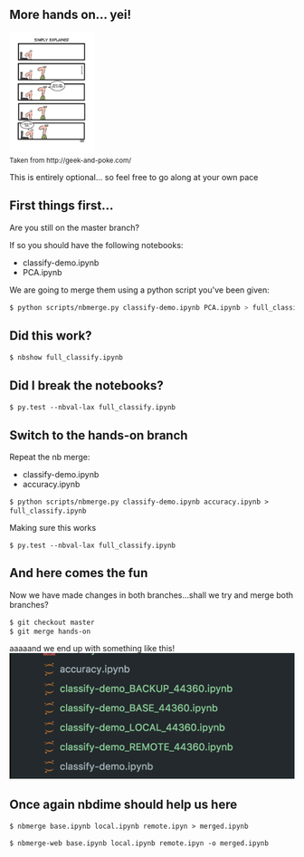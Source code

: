 <section class='dark-diagonal'>

<h2>More hands on... yei!</h2>
<img src="resources/noidea.jpg"  style='width:30%'>
<br>
<small> Taken from http://geek-and-poke.com/ </small>
<br>
<div class='float_modal fragment fade-in'>
  <p class='modal_p'> This is entirely optional... so feel free
  to go along at your own pace </p>
</div>
</section>



## First things first...
Are you still on the <accent-text> master</accent-text> branch?

If so you should have the following notebooks:
- classify-demo.ipynb
- PCA.ipynb

We are going to merge them using a python script you've been given:
```bash
$ python scripts/nbmerge.py classify-demo.ipynb PCA.ipynb > full_classify.ipynb
```



## Did this work?
```
$ nbshow full_classify.ipynb
```

## Did I break the notebooks?
```
$ py.test --nbval-lax full_classify.ipynb
```



## Switch to the <accent-text>hands-on</accent-text> branch
Repeat the nb merge:
- classify-demo.ipynb
- accuracy.ipynb

```
$ python scripts/nbmerge.py classify-demo.ipynb accuracy.ipynb > full_classify.ipynb
```
Making sure this works
```
$ py.test --nbval-lax full_classify.ipynb
```



## And here comes the fun
Now we have made changes in both branches...shall we try and merge both branches?
```
$ git checkout master
$ git merge hands-on
```

aaaaand we end up with something like this! <!-- .element: class="fragment" -->
<img src ='resources/conflict.png'> <!-- .element: class="fragment" -->



## Once again nbdime should help us here

```
$ nbmerge base.ipynb local.ipynb remote.ipyn > merged.ipynb
```

```
$ nbmerge-web base.ipynb local.ipynb remote.ipyn -o merged.ipynb
```
